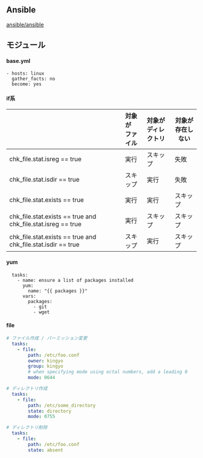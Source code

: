 ##  Ansible

[ansible/ansible](https://github.com/ansible/ansible)

## モジュール

#### base.yml

```
- hosts: linux
  gather_facts: no
  become: yes
```

#### if系

|     |対象が<br>ファイル|対象が<br>ディレクトリ|対象が<br>存在しない|
|:----|:--------------|:-----------------|-----------|
|chk_file.stat.isreg == true|実行|スキップ|失敗|
|chk_file.stat.isdir == true|スキップ|実行|失敗|
|chk_file.stat.exists == true|実行|実行|スキップ|
|chk_file.stat.exists == true and chk_file.stat.isreg == true|実行|スキップ|スキップ|
|chk_file.stat.exists == true and chk_file.stat.isdir == true|スキップ|実行|スキップ|

#### yum

```
  tasks:
    - name: ensure a list of packages installed
      yum:
        name: "{{ packages }}"
      vars:
        packages:
          - git
          - wget
```

#### file

``` yaml
# ファイル作成 / パーミッション変更
  tasks:
    - file:
        path: /etc/foo.conf
        owner: kingyo
        group: kingyo
        # when specifying mode using octal numbers, add a leading 0
        mode: 0644

# ディレクトリ作成
  tasks:
    - file:
        path: /etc/some_directory
        state: directory
        mode: 0755

# ディレクトリ削除
  tasks:
    - file:
        path: /etc/foo.conf
        state: absent
```
